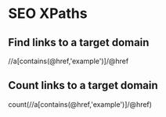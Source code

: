 # SEO XPaths

## Find links to a target domain
//a[contains(@href,'example')]/@href

## Count links to a target domain
count(//a[contains(@href,'example')]/@href)
